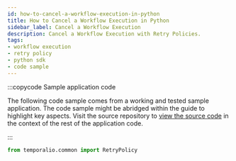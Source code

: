 ```yaml
---
id: how-to-cancel-a-workflow-execution-in-python
title: How to Cancel a Workflow Execution in Python
sidebar_label: Cancel a Workflow Execution
description: Cancel a Workflow Execution with Retry Policies.
tags:
- workflow execution
- retry policy
- python sdk
- code sample
---
```


<!-- DO NOT EDIT THIS FILE DIRECTLY.
THIS FILE IS GENERATED from https://github.com/temporalio/documentation-samples-python/blob/main/workflow_failures/workflow_dacx.py. -->

:::copycode Sample application code

The following code sample comes from a working and tested sample application.
The code sample might be abridged within the guide to highlight key aspects.
Visit the source repository to [view the source code](https://github.com/temporalio/documentation-samples-python/blob/main/workflow_failures/workflow_dacx.py) in the context of the rest of the application code.

:::

```python
from temporalio.common import RetryPolicy
```
